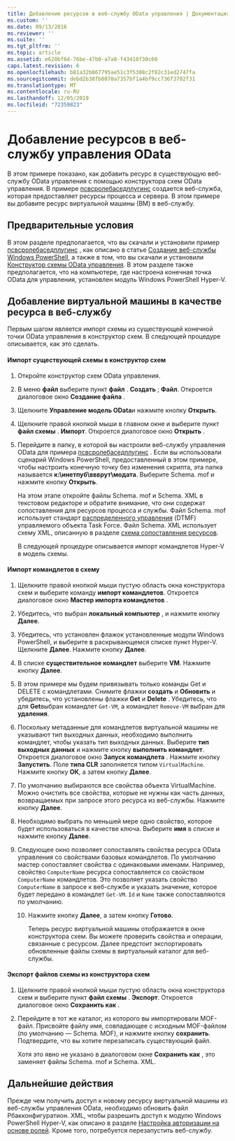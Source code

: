 ```yaml
---
title: Добавление ресурсов в веб-службу OData управления | Документация Майкрософт
ms.custom: ''
ms.date: 09/13/2016
ms.reviewer: ''
ms.suite: ''
ms.tgt_pltfrm: ''
ms.topic: article
ms.assetid: e620bf6d-76be-47b0-a7a8-f43418f30c60
caps.latest.revision: 6
ms.openlocfilehash: b81a32b867795ae51c3f5308c2f82c31ed2747fa
ms.sourcegitcommit: debd2b38fb8070a7357bf1a4bf9cc736f3702f31
ms.translationtype: MT
ms.contentlocale: ru-RU
ms.lasthandoff: 12/05/2019
ms.locfileid: "72359823"
---
```

# <a name="adding-resources-to-a-management-odata-web-service"></a>Добавление ресурсов в веб-службу управления OData

В этом примере показано, как добавить ресурс в существующую веб-службу OData управления с помощью конструктора схем OData управления. В примере [псвсролебаседплугинс](https://code.msdn.microsoft.com:443/windowsdesktop/PswsRoleBasedPlugins-9c79b75a) создается веб-служба, которая предоставляет ресурсы процесса и сервера. В этом примере вы добавите ресурс виртуальной машины (ВМ) в веб-службу.

## <a name="prerequisites"></a>Предварительные условия

В этом разделе предполагается, что вы скачали и установили пример [псвсролебаседплугинс](https://code.msdn.microsoft.com:443/windowsdesktop/PswsRoleBasedPlugins-9c79b75a) , как описано в статье [Создание веб-службы Windows PowerShell](./creating-a-management-odata-web-service.md), а также в том, что вы скачали и установили [Конструктор схемы OData управления](https://marketplace.visualstudio.com/items?itemName=jlisc0.ManagementODataSchemaDesigner). В этом разделе также предполагается, что на компьютере, где настроена конечная точка OData для управления, установлен модуль Windows PowerShell Hyper-V.

## <a name="adding-vm-as-a-resource-to-the-web-service"></a>Добавление виртуальной машины в качестве ресурса в веб-службу

Первым шагом является импорт схемы из существующей конечной точки OData управления в конструктор схем. В следующей процедуре описывается, как это сделать.

#### <a name="importing-an-existing-schema-into-the-schema-designer"></a>Импорт существующей схемы в конструктор схем

1. Откройте конструктор схем OData управления.

2. В меню **файл** выберите пункт **файл** . **Создать** ; **Файл**. Откроется диалоговое окно **Создание файла** .

3. Щелкните **Управление модель OData**и нажмите кнопку **Открыть**.

4. Щелкните правой кнопкой мыши в главном окне и выберите пункт **файл схемы** . **Импорт**. Откроется диалоговое окно **Открыть** .

5. Перейдите в папку, в которой вы настроили веб-службу управления OData для примера [псвсролебаседплугинс](https://code.msdn.microsoft.com:443/windowsdesktop/PswsRoleBasedPlugins-9c79b75a) . Если вы использовали сценарий Windows PowerShell, предоставленный в этом примере, чтобы настроить конечную точку без изменения скрипта, эта папка называется **к:\инетпуб\ввврут\модата**. Выберите Schema. mof и нажмите кнопку **Открыть**.

   На этом этапе откройте файлы Schema. mof и Schema. XML в текстовом редакторе и обратите внимание, что они содержат сопоставления для ресурсов процесса и службы. Файл Schema. mof использует стандарт [распределенного управления](https://www.dmtf.org/) (DTMF) управляемого объекта Task Force. Файл Schema. XML использует схему XML, описанную в разделе [схема сопоставления ресурсов](./resource-mapping-schema.md).

   В следующей процедуре описывается импорт командлетов Hyper-V в модель схемы.

#### <a name="importing-cmdlets-into-the-schema"></a>Импорт командлетов в схему

1. Щелкните правой кнопкой мыши пустую область окна конструктора схем и выберите команду **импорт командлетов**. Откроется диалоговое окно **Мастер импорта командлетов** .

2. Убедитесь, что выбран **локальный компьютер** , и нажмите кнопку **Далее**.

3. Убедитесь, что установлен флажок установленные модули Windows PowerShell, и выберите в раскрывающемся списке пункт Hyper-V. Щелкните **Далее**. Нажмите кнопку **Далее**.

4. В списке **существительное командлет** выберите **VM**. Нажмите кнопку **Далее**.

5. В этом примере мы будем привязывать только команды Get и DELETE с командлетами. Снимите флажки **создать** и **Обновить** и убедитесь, что установлены флажки **Get** и **Delete** . Убедитесь, что для **Get**выбран командлет `Get-VM`, а командлет `Remove-VM` выбран для **удаления**.

6. Поскольку метаданные для командлетов виртуальной машины не указывают тип выходных данных, необходимо выполнить командлет, чтобы указать тип выходных данных. Выберите **тип выходных данных** и нажмите кнопку **выполнить командлет**. Откроется диалоговое окно **Запуск командлета** . Нажмите кнопку **Запустить**. Поле **типа CLR** заполняется типом `VirtualMachine`. Нажмите кнопку **ОК**, а затем кнопку **Далее**.

7. По умолчанию выбираются все свойства объекта VirtualMachine. Можно очистить все свойства, которые не нужны как часть данных, возвращаемых при запросе этого ресурса из веб-службы. Нажмите кнопку **Далее**.

8. Необходимо выбрать по меньшей мере одно свойство, которое будет использоваться в качестве ключа. Выберите **имя** в списке и нажмите кнопку **Далее**.

9. Следующее окно позволяет сопоставлять свойства ресурса OData управления со свойствами базовых командлетов. По умолчанию мастер сопоставляет свойства с одинаковыми именами. Например, свойство `ComputerName` ресурса сопоставляется со свойством `ComputerName` командлетов.  Это позволяет указать свойство `ComputerName` в запросе к веб-службе и указать значение, которое будет передано в командлет `Get-VM`. `Id` и `Name` также сопоставляются по умолчанию.

   10. Нажмите кнопку **Далее**, а затем кнопку **Готово**.

       Теперь ресурс виртуальной машины отображается в окне конструктора схем. Вы можете проверить свойства и операции, связанные с ресурсом. Далее предстоит экспортировать обновленные файлы схемы в виртуальный каталог для веб-службы.

#### <a name="exporting-schema-files-from-the-schema-designer"></a>Экспорт файлов схемы из конструктора схем

1. Щелкните правой кнопкой мыши пустую область окна конструктора схем и выберите пункт **файл схемы** . **Экспорт**. Откроется диалоговое окно **Сохранить как** .

2. Перейдите в тот же каталог, из которого вы импортировали MOF-файл. Присвойте файлу имя, совпадающее с исходным MOF-файлом (по умолчанию — Schema. MOF), и нажмите кнопку **сохранить**. Подтвердите, что вы хотите перезаписать существующий файл.

   Хотя это явно не указано в диалоговом окне **Сохранить как** , это заменяет файлы Schema. mof и Schema. XML.

## <a name="next-steps"></a>Дальнейшие действия

Прежде чем получить доступ к новому ресурсу виртуальной машины из веб-службы управления OData, необходимо обновить файл Рбакконфигуратион. XML, чтобы разрешить доступ к модулю Windows PowerShell Hyper-V, как описано в разделе [Настройка авторизации на основе ролей](./configuring-role-based-authorization.md). Кроме того, потребуется перезапустить веб-службу.
